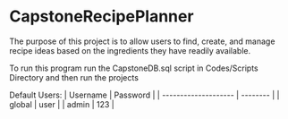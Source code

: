 # CapstoneRecipePlanner
The purpose of this project is to allow users to find, create, and manage recipe ideas based on the ingredients they have readily available. 

To run this program run the CapstoneDB.sql script in Codes/Scripts Directory and then run the projects

Default Users: 
| Username             | Password | 
| -------------------- | -------- | 
| global               | user     | 
| admin                | 123      | 
